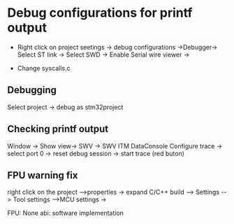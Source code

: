 # Debug configurations for printf output

- Right click on project seetings -> debug configurations ->Debugger-> Select ST link -> Select SWD -> Enable Serial wire viewer ->

- Change syscalls.c

## Debugging

Select project -> debug as stm32project

## Checking printf output

Window -> Show view-> SWV -> SWV ITM DataConsole
Configure trace -> select port 0 -> reset debug session -> start trace (red buton)

## FPU warning fix

right click on the project -->properties -> expand C/C++ build --> Settings --> Tool settings -->MCU settings ->

FPU: None
abi: software implementation
